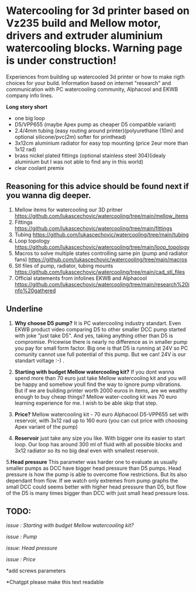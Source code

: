 # Watercooling for 3d printer based on Vz235 build and Mellow motor, drivers and extruder aluminium watercooling blocks. Warning page is under construction!

Experiences from building up watercooled 3d printer or how to make rigth choices for your build. Information based on internet "research" and communication with PC watercooling community, Alphacool and EKWB company info lines.

**Long story short** 

- one big loop
- D5/VPP655 (maybe Apex pump as cheaper D5 compatible variant)
- 2.4/4mm tubing (easy routing around printer)(polyurethane (10m) and optional silicone/pvc(2m) softer for printhead)
- 3x12cm aluminium radiator for easy top mounting (price 2eur more than 1x12 rad)
- brass nickel plated fittings (optional stainless steel 304)(idealy aluminium but I was not able to find any in this world) 
- clear coolant premix

##  Reasoning for this advice should be found next if you wanna dig deeper.

1. Mellow items for watercooling our 3D pritner https://github.com/lukascechovic/watercooling/tree/main/mellow_items
2. Fittings https://github.com/lukascechovic/watercooling/tree/main/fittings
3. Tubing https://github.com/lukascechovic/watercooling/tree/main/tubing
4. Loop topology https://github.com/lukascechovic/watercooling/tree/main/loop_topology
5. Macros to solve multiple states controlling same pin (pump and radiator fans) https://github.com/lukascechovic/watercooling/tree/main/macros
6. Stl files of pump, radiator, tubing mounts https://github.com/lukascechovic/watercooling/tree/main/cad_stl_files
7. Official statements from infolines EKWB and Alphacool https://github.com/lukascechovic/watercooling/tree/main/research%20info%20gathered

## Underline

1. **Why choose D5 pump?** It is PC watercooling industry standart. Even EKWB product video comparing D5 to other smaller DCC pump started with joke "just take D5". And yes, taking anything other than D5 is compromise. Pricewise there is nearly no difference as in smaller pump you pay for small form factor. Big one is that D5 is running at 24V so PC comunity cannot use full potential of this pump. But we can! 24V is our standart voltage :-) .

2. **Starting with budget Mellow watercooling kit?** If you dont wanna spend more than 70 euro just take Mellow watercooling kit and you will be happy and somehow youll find the way to ignore pump vibrations. But if we are building printer worth 2000 euros in items, are we wealthy enough to buy cheap things? Mellow water-cooling kit was 70 euro learning experience for me. I wish to be able skip that step.

3. **Price?**
 Mellow watercooling kit - 70 euro
 Alphacool D5-VPP655 set with reservoir, with 3x12 rad up to 160 euro (you can cut price with choosing Apex variant of the pump)

4. **Reservoir** just take any size you like. With bigger one its easier to start loop. Our loop has around 300 ml of fluid with all possible blocks and 3x12 radiator so its no big deal even with smallest reservoir.

5.**Head pressure** This parameter was harder one to evaluate as usually smaller pumps as DCC have bigger head pressure than D5 pumps. Head pressure is how the pump is able to overcome flow restrictions. But its also dependant from flow. If we watch only extremes from pump graphs the small DCC could seems better with higher head pressure than D5, but flow of the D5 is many times bigger than DCC with just small head pressure loss.


## TODO:

*issue : Starting with budget Mellow watercooling kit?*

*issue : Pump*

*issue: Head pressure*

*issue : Price*

*add screws parameters

*Chatgpt please make this text readable


